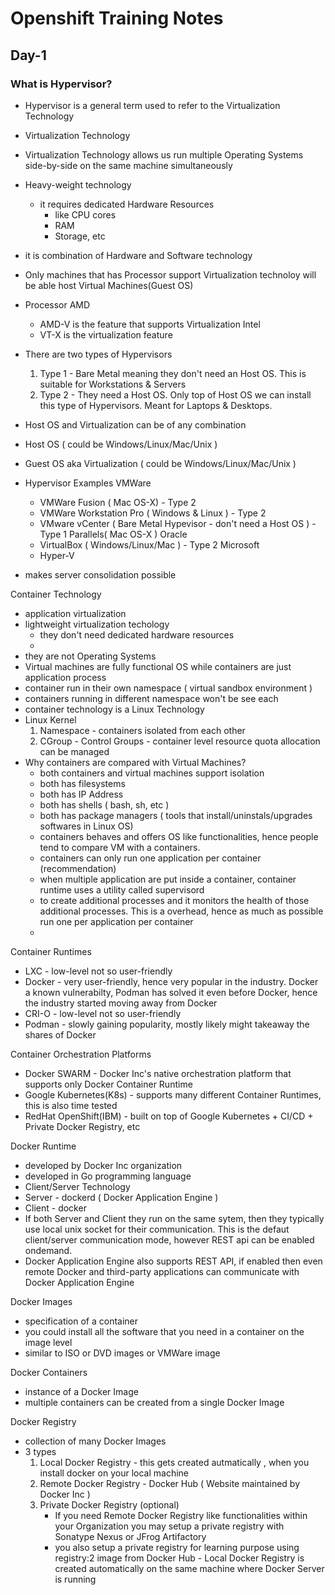 # Openshift Training Notes

## Day-1

### What is Hypervisor?
- Hypervisor is a general term used to refer to the Virtualization Technology
- Virtualization Technology
- Virtualization Technology allows us run multiple Operating Systems side-by-side on the same machine simultaneously
- Heavy-weight technology
   - it requires dedicated Hardware Resources
       - like CPU cores
       - RAM
       - Storage, etc
 - it is combination of Hardware and Software technology
 - Only machines that has Processor support Virtualization technoloy will be able host Virtual Machines(Guest OS)
 - Processor
   AMD
     - AMD-V is the feature that supports Virtualization
   Intel
     - VT-X is the virtualization feature
 - There are two types of Hypervisors
   1. Type 1 - Bare Metal meaning they don't need an Host OS. This is suitable for Workstations & Servers
   2. Type 2 - They need a Host OS.  Only top of Host OS we can install this type of Hypervisors. 
      Meant for Laptops & Desktops.

 - Host OS and Virtualization can be of any combination
 - Host OS ( could be Windows/Linux/Mac/Unix )
 - Guest OS aka Virtualization ( could be Windows/Linux/Mac/Unix )
 - Hypervisor Examples
   VMWare
      - VMWare Fusion ( Mac OS-X) - Type 2
      - VMWare Workstation Pro ( Windows & Linux ) - Type 2
      - VMware vCenter ( Bare Metal Hypevisor - don't need a Host OS ) - Type 1
   Parallels( Mac OS-X )
   Oracle 
      - VirtualBox ( Windows/Linux/Mac ) - Type 2
   Microsoft
      - Hyper-V

  - makes server consolidation possible

Container Technology
 - application virtualization
 - lightweight virtualization techology
    - they don't need dedicated hardware resources
    - 
 - they are not Operating Systems
 - Virtual machines are fully functional OS while containers are just application process
 - container run in their own namespace ( virtual sandbox environment )
 - containers running in different namespace won't be see each 
 - container technology is a Linux Technology
 - Linux Kernel
   1. Namespace - containers isolated from each other
   2. CGroup - Control Groups - container level resource quota allocation can be managed
 - Why containers are compared with Virtual Machines?
    - both containers and virtual machines support isolation
    - both has filesystems
    - both has IP Address
    - both has shells ( bash, sh, etc )
    - both has package managers ( tools that install/uninstals/upgrades softwares in Linux OS)
    - containers behaves and offers OS like functionalities, hence people tend to compare VM with a containers.
    - containers can only run one application per container (recommendation)
    - when multiple application are put inside a container, container runtime uses a utility called supervisord 
    - to create additional processes and it monitors the health of those additional processes. This is a overhead, hence as much as possible run one per application per container
    - 

Container Runtimes
  - LXC - low-level not so user-friendly
  - Docker - very user-friendly, hence very popular in the industry.  Docker a known vulnerabilty, Podman has solved
             it even before Docker, hence the industry started moving away from Docker
  - CRI-O - low-level not so user-friendly
  - Podman - slowly gaining popularity, mostly likely might takeaway the shares of Docker
   
 Container Orchestration Platforms
   - Docker SWARM - Docker Inc's native orchestration platform that supports only Docker Container Runtime
   - Google Kubernetes(K8s) - supports many different Container Runtimes, this is also time tested
   - RedHat OpenShift(IBM) - built on top of Google Kubernetes + CI/CD + Private Docker Registry, etc 

Docker Runtime
 - developed by Docker Inc organization
 - developed in Go programming language
 - Client/Server Technology
 - Server - dockerd ( Docker Application Engine )
 - Client - docker
 - If both Server and Client they run on the same sytem, then they typically use local unix socket for
   their communication.  This is the defaut client/server communication mode, however REST api can be enabled ondemand.
 - Docker Application Engine also supports REST API, if enabled then even remote Docker and third-party applications
   can communicate with Docker Application Engine

Docker Images
  - specification of a container
  - you could install all the software that you need in a container on the image level
  - similar to ISO or DVD images or VMWare image

Docker Containers
   - instance of a Docker Image
   - multiple containers can be created from a single Docker Image
 
Docker Registry
   - collection of many Docker Images
   - 3 types
       1. Local Docker Registry - this gets created autmatically , when you install docker on your local machine
       2. Remote Docker Registry - Docker Hub ( Website maintained by Docker Inc )
       3. Private Docker Registry (optional) 
          - If you need Remote Docker Registry like functionalities within your Organization you may setup
            a private registry with Sonatype Nexus or JFrog Artifactory
          - you also setup a private registry for learning purpose using registry:2 image from Docker Hub
    - Local Docker Registry is created automatically on the same machine where Docker Server is running
